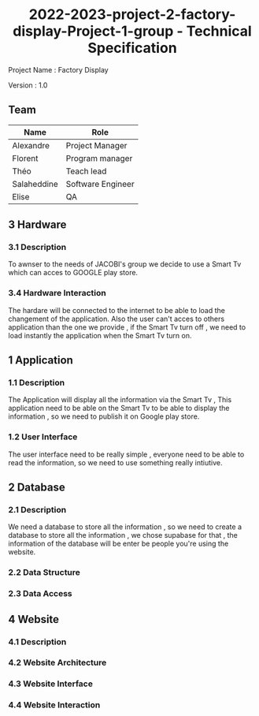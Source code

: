 <h1 style="text-align: center">2022-2023-project-2-factory-display-Project-1-group - Technical Specification</h1>

Project Name : Factory Display

Version : 1.0

## Team

| Name        | Role            |
|-------------|-----------------|
|Alexandre    |Project Manager  |
|Florent      |Program manager  |
|Théo         |Teach lead       |
|Salaheddine  |Software Engineer|
|Elise        |QA               |


## 3 Hardware

### 3.1 Description

To awnser to the needs of JACOBI's group we decide to use a Smart Tv which can acces to GOOGLE play store.

### 3.4 Hardware Interaction

The hardare will be connected to the internet to be able to load the changement of the application. Also the user can't acces to others application than the one we provide , if the Smart Tv turn off , we need to load instantly the application when the Smart Tv turn on.

## 1 Application

### 1.1 Description

The Application will display all the information via the Smart Tv ,
This application need to be able on the Smart Tv to be able to display the information , so we need to publish it on Google play store.

### 1.2 User Interface

The user interface need to be really simple , everyone need to be able to read the information, so we need to use something really intiutive.

## 2 Database

### 2.1 Description

We need a database to store all the information , so we need to create a database to store all the information , we chose supabase for that , the information of the database will be enter be people you're using the website.

### 2.2 Data Structure

### 2.3 Data Access





## 4 Website

### 4.1 Description

### 4.2 Website Architecture

### 4.3 Website Interface

### 4.4 Website Interaction
